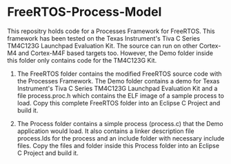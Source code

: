 # FreeRTOS-Process-Model

This repositry holds code for a Processes Framework for FreeRTOS. This framework has been tested on the Texas Instrument's Tiva C Series TM4C123G Launchpad Evaluation Kit. The source can run on other Cortex-M4 and Cortex-M4F based targets too. However, the Demo folder inside this folder only contains code for the TM4C123G Kit.

1. The FreeRTOS folder contains the modified FreeRTOS source code with the Processes Framework. The Demo folder contains a demo for Texas Instrument's Tiva C Series TM4C123G Launchpad Evaluation Kit and a file process.proc.h which contains the ELF image of a sample process to load. Copy this complete FreeRTOS folder into an Eclipse C Project and build it.

2. The Process folder contains a simple process (process.c) that the Demo application would load. It also contains a linker description file process.lds for the process and an include folder with necessary include files. Copy the files and folder inside this Process folder into an Eclipse C Project and build it.
